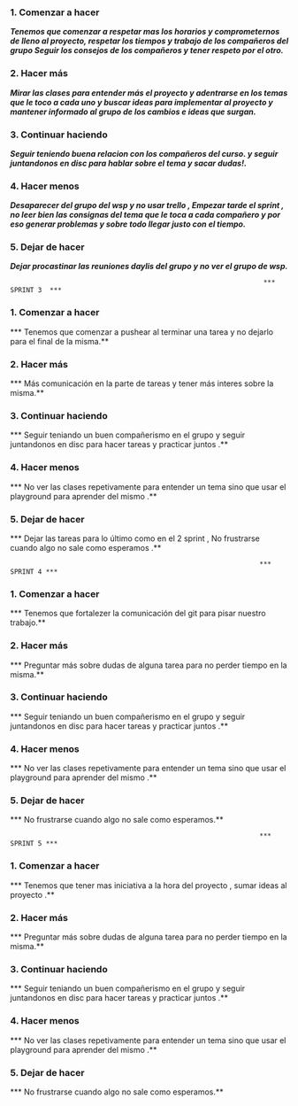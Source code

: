 ### 1. Comenzar a hacer

  ***Tenemos que comenzar a respetar mas los horarios y comprometernos de lleno al proyecto, respetar los tiempos y trabajo de los compañeros del grupo Seguir los consejos de los compañeros y tener respeto por el otro.***

 ### 2. Hacer más

  ***Mirar las clases para entender más el proyecto y adentrarse en los temas que le toco a cada uno y buscar ideas para implementar al proyecto y mantener informado al grupo de los cambios e ideas que surgan.***
  
  ### 3. Continuar haciendo

  ***Seguir teniendo buena relacion con los compañeros del curso. y seguir juntandonos en disc para hablar sobre el tema y sacar dudas!.***
  
 ###  4. Hacer menos

  ***Desaparecer del grupo del wsp y no usar trello , Empezar tarde el sprint , no leer bien las consignas del tema que le toca a cada compañero y por eso generar problemas y sobre todo llegar justo con el tiempo.***

 ### 5. Dejar de hacer

  ***Dejar procastinar las reuniones daylis del grupo y no ver el grupo de wsp.***

                                                                    *** SPRINT 3  ***

### 1. Comenzar a hacer 

  *** Tenemos que comenzar a pushear al terminar una tarea y no dejarlo para el final de la misma.**

### 2. Hacer más

  *** Más comunicación en la parte de tareas y tener más interes sobre la misma.**

### 3. Continuar haciendo

  *** Seguir teniando un buen compañerismo en el grupo y seguir juntandonos en disc para hacer tareas y practicar juntos .**

###  4. Hacer menos

 *** No ver las clases repetivamente para entender un tema sino que usar el playground para aprender del mismo .**

### 5. Dejar de hacer

*** Dejar las tareas para lo último como en el 2 sprint , No frustrarse cuando algo no sale como esperamos .**


                                                                   *** SPRINT 4 ***

### 1. Comenzar a hacer 

  *** Tenemos que fortalezer la comunicación del git para pisar nuestro trabajo.**

### 2. Hacer más

  *** Preguntar más sobre dudas de alguna tarea para no perder tiempo en la misma.**

### 3. Continuar haciendo

  *** Seguir teniando un buen compañerismo en el grupo y seguir juntandonos en disc para hacer tareas y practicar juntos .**

###  4. Hacer menos

 *** No ver las clases repetivamente para entender un tema sino que usar el playground para aprender del mismo .**

### 5. Dejar de hacer

*** No frustrarse cuando algo no sale como esperamos.**


                                                                   *** SPRINT 5 ***


### 1. Comenzar a hacer 

  *** Tenemos que tener mas iniciativa a la hora del proyecto , sumar ideas al proyecto .**

### 2. Hacer más

  *** Preguntar más sobre dudas de alguna tarea para no perder tiempo en la misma.**

### 3. Continuar haciendo

  *** Seguir teniando un buen compañerismo en el grupo y seguir juntandonos en disc para hacer tareas y practicar juntos .**

###  4. Hacer menos

 *** No ver las clases repetivamente para entender un tema sino que usar el playground para aprender del mismo .**

### 5. Dejar de hacer

*** No frustrarse cuando algo no sale como esperamos.**
